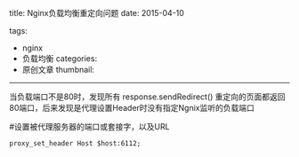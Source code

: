title: Nginx负载均衡重定向问题
date: 2015-04-10

tags:
 - nginx
 - 负载均衡
categories:
 - 原创文章
thumbnail:
---

当负载端口不是80时，发现所有 response.sendRedirect() 重定向的页面都返回80端口，后来发现是代理设置Header时没有指定Ngnix监听的负载端口

#设置被代理服务器的端口或套接字，以及URL

```xml
proxy_set_header Host $host:6112;
```
